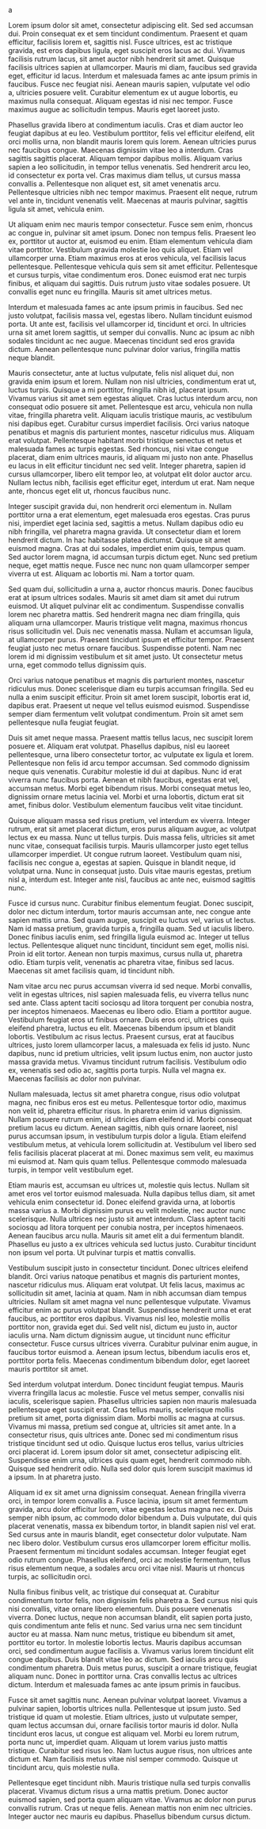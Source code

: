 a

Lorem ipsum dolor sit amet, consectetur adipiscing elit. Sed sed accumsan dui. Proin consequat ex et sem tincidunt condimentum. Praesent et quam efficitur, facilisis lorem et, sagittis nisl. Fusce ultrices, est ac tristique gravida, est eros dapibus ligula, eget suscipit eros lacus ac dui. Vivamus facilisis rutrum lacus, sit amet auctor nibh hendrerit sit amet. Quisque facilisis ultrices sapien at ullamcorper. Mauris mi diam, faucibus sed gravida eget, efficitur id lacus. Interdum et malesuada fames ac ante ipsum primis in faucibus. Fusce nec feugiat nisi. Aenean mauris sapien, vulputate vel odio a, ultricies posuere velit. Curabitur elementum ex ut augue lobortis, eu maximus nulla consequat. Aliquam egestas id nisi nec tempor. Fusce maximus augue ac sollicitudin tempus. Mauris eget laoreet justo.

Phasellus gravida libero at condimentum iaculis. Cras et diam auctor leo feugiat dapibus at eu leo. Vestibulum porttitor, felis vel efficitur eleifend, elit orci mollis urna, non blandit mauris lorem quis lorem. Aenean ultricies purus nec faucibus congue. Maecenas dignissim vitae leo a interdum. Cras sagittis sagittis placerat. Aliquam tempor dapibus mollis. Aliquam varius sapien a leo sollicitudin, in tempor tellus venenatis. Sed hendrerit arcu leo, id consectetur ex porta vel. Cras maximus diam tellus, ut cursus massa convallis a. Pellentesque non aliquet est, sit amet venenatis arcu. Pellentesque ultricies nibh nec tempor maximus. Praesent elit neque, rutrum vel ante in, tincidunt venenatis velit. Maecenas at mauris pulvinar, sagittis ligula sit amet, vehicula enim.

Ut aliquam enim nec mauris tempor consectetur. Fusce sem enim, rhoncus ac congue in, pulvinar sit amet ipsum. Donec non tempus felis. Praesent leo ex, porttitor ut auctor at, euismod eu enim. Etiam elementum vehicula diam vitae porttitor. Vestibulum gravida molestie leo quis aliquet. Etiam vel ullamcorper urna. Etiam maximus eros at eros vehicula, vel facilisis lacus pellentesque. Pellentesque vehicula quis sem sit amet efficitur. Pellentesque et cursus turpis, vitae condimentum eros. Donec euismod erat nec turpis finibus, et aliquam dui sagittis. Duis rutrum justo vitae sodales posuere. Ut convallis eget nunc eu fringilla. Mauris sit amet ultrices metus.

Interdum et malesuada fames ac ante ipsum primis in faucibus. Sed nec justo volutpat, facilisis massa vel, egestas libero. Nullam tincidunt euismod porta. Ut ante est, facilisis vel ullamcorper id, tincidunt et orci. In ultricies urna sit amet lorem sagittis, ut semper dui convallis. Nunc ac ipsum ac nibh sodales tincidunt ac nec augue. Maecenas tincidunt sed eros gravida dictum. Aenean pellentesque nunc pulvinar dolor varius, fringilla mattis neque blandit.

Mauris consectetur, ante at luctus vulputate, felis nisl aliquet dui, non gravida enim ipsum et lorem. Nullam non nisl ultricies, condimentum erat ut, luctus turpis. Quisque a mi porttitor, fringilla nibh id, placerat ipsum. Vivamus varius sit amet sem egestas aliquet. Cras luctus interdum arcu, non consequat odio posuere sit amet. Pellentesque est arcu, vehicula non nulla vitae, fringilla pharetra velit. Aliquam iaculis tristique mauris, ac vestibulum nisi dapibus eget. Curabitur cursus imperdiet facilisis. Orci varius natoque penatibus et magnis dis parturient montes, nascetur ridiculus mus. Aliquam erat volutpat. Pellentesque habitant morbi tristique senectus et netus et malesuada fames ac turpis egestas. Sed rhoncus, nisi vitae congue placerat, diam enim ultrices mauris, id aliquam mi justo non ante. Phasellus eu lacus in elit efficitur tincidunt nec sed velit. Integer pharetra, sapien id cursus ullamcorper, libero elit tempor leo, at volutpat elit dolor auctor arcu. Nullam lectus nibh, facilisis eget efficitur eget, interdum ut erat. Nam neque ante, rhoncus eget elit ut, rhoncus faucibus nunc.

Integer suscipit gravida dui, non hendrerit orci elementum in. Nullam porttitor urna a erat elementum, eget malesuada eros egestas. Cras purus nisi, imperdiet eget lacinia sed, sagittis a metus. Nullam dapibus odio eu nibh fringilla, vel pharetra magna gravida. Ut consectetur diam et lorem hendrerit dictum. In hac habitasse platea dictumst. Quisque sit amet euismod magna. Cras at dui sodales, imperdiet enim quis, tempus quam. Sed auctor lorem magna, id accumsan turpis dictum eget. Nunc sed pretium neque, eget mattis neque. Fusce nec nunc non quam ullamcorper semper viverra ut est. Aliquam ac lobortis mi. Nam a tortor quam.

Sed quam dui, sollicitudin a urna a, auctor rhoncus mauris. Donec faucibus erat at ipsum ultrices sodales. Mauris sit amet diam sit amet dui rutrum euismod. Ut aliquet pulvinar elit ac condimentum. Suspendisse convallis lorem nec pharetra mattis. Sed hendrerit magna nec diam fringilla, quis aliquam urna ullamcorper. Mauris tristique velit magna, maximus rhoncus risus sollicitudin vel. Duis nec venenatis massa. Nullam et accumsan ligula, at ullamcorper purus. Praesent tincidunt ipsum et efficitur tempor. Praesent feugiat justo nec metus ornare faucibus. Suspendisse potenti. Nam nec lorem id mi dignissim vestibulum et sit amet justo. Ut consectetur metus urna, eget commodo tellus dignissim quis.

Orci varius natoque penatibus et magnis dis parturient montes, nascetur ridiculus mus. Donec scelerisque diam eu turpis accumsan fringilla. Sed eu nulla a enim suscipit efficitur. Proin sit amet lorem suscipit, lobortis erat id, dapibus erat. Praesent ut neque vel tellus euismod euismod. Suspendisse semper diam fermentum velit volutpat condimentum. Proin sit amet sem pellentesque nulla feugiat feugiat.

Duis sit amet neque massa. Praesent mattis tellus lacus, nec suscipit lorem posuere et. Aliquam erat volutpat. Phasellus dapibus, nisl eu laoreet pellentesque, urna libero consectetur tortor, ac vulputate ex ligula et lorem. Pellentesque non felis id arcu tempor accumsan. Sed commodo dignissim neque quis venenatis. Curabitur molestie id dui at dapibus. Nunc id erat viverra nunc faucibus porta. Aenean et nibh faucibus, egestas erat vel, accumsan metus. Morbi eget bibendum risus. Morbi consequat metus leo, dignissim ornare metus lacinia vel. Morbi et urna lobortis, dictum erat sit amet, finibus dolor. Vestibulum elementum faucibus velit vitae tincidunt.

Quisque aliquam massa sed risus pretium, vel interdum ex viverra. Integer rutrum, erat sit amet placerat dictum, eros purus aliquam augue, ac volutpat lectus ex eu massa. Nunc ut tellus turpis. Duis massa felis, ultricies sit amet nunc vitae, consequat facilisis turpis. Mauris ullamcorper justo eget tellus ullamcorper imperdiet. Ut congue rutrum laoreet. Vestibulum quam nisi, facilisis nec congue a, egestas at sapien. Quisque in blandit neque, id volutpat urna. Nunc in consequat justo. Duis vitae mauris egestas, pretium nisl a, interdum est. Integer ante nisl, faucibus ac ante nec, euismod sagittis nunc.

Fusce id cursus nunc. Curabitur finibus elementum feugiat. Donec suscipit, dolor nec dictum interdum, tortor mauris accumsan ante, nec congue ante sapien mattis urna. Sed quam augue, suscipit eu luctus vel, varius ut lectus. Nam id massa pretium, gravida turpis a, fringilla quam. Sed ut iaculis libero. Donec finibus iaculis enim, sed fringilla ligula euismod ac. Integer ut tellus lectus. Pellentesque aliquet nunc tincidunt, tincidunt sem eget, mollis nisi. Proin id elit tortor. Aenean non turpis maximus, cursus nulla ut, pharetra odio. Etiam turpis velit, venenatis ac pharetra vitae, finibus sed lacus. Maecenas sit amet facilisis quam, id tincidunt nibh.

Nam vitae arcu nec purus accumsan viverra id sed neque. Morbi convallis, velit in egestas ultrices, nisl sapien malesuada felis, eu viverra tellus nunc sed ante. Class aptent taciti sociosqu ad litora torquent per conubia nostra, per inceptos himenaeos. Maecenas eu libero odio. Etiam a porttitor augue. Vestibulum feugiat eros ut finibus ornare. Duis eros orci, ultrices quis eleifend pharetra, luctus eu elit. Maecenas bibendum ipsum et blandit lobortis. Vestibulum ac risus lectus. Praesent cursus, erat at faucibus ultrices, justo lorem ullamcorper lacus, a malesuada ex felis id justo. Nunc dapibus, nunc id pretium ultricies, velit ipsum luctus enim, non auctor justo massa gravida metus. Vivamus tincidunt rutrum facilisis. Vestibulum odio ex, venenatis sed odio ac, sagittis porta turpis. Nulla vel magna ex. Maecenas facilisis ac dolor non pulvinar.

Nullam malesuada, lectus sit amet pharetra congue, risus odio volutpat magna, nec finibus eros est eu metus. Pellentesque tortor odio, maximus non velit id, pharetra efficitur risus. In pharetra enim id varius dignissim. Nullam posuere rutrum enim, id ultricies diam eleifend id. Morbi consequat pretium lacus eu dictum. Aenean sagittis, nibh quis ornare laoreet, nisl purus accumsan ipsum, in vestibulum turpis dolor a ligula. Etiam eleifend vestibulum metus, at vehicula lorem sollicitudin at. Vestibulum vel libero sed felis facilisis placerat placerat at mi. Donec maximus sem velit, eu maximus mi euismod at. Nam quis quam tellus. Pellentesque commodo malesuada turpis, in tempor velit vestibulum eget.

Etiam mauris est, accumsan eu ultrices ut, molestie quis lectus. Nullam sit amet eros vel tortor euismod malesuada. Nulla dapibus tellus diam, sit amet vehicula enim consectetur id. Donec eleifend gravida urna, at lobortis massa varius a. Morbi dignissim purus eu velit molestie, nec auctor nunc scelerisque. Nulla ultrices nec justo sit amet interdum. Class aptent taciti sociosqu ad litora torquent per conubia nostra, per inceptos himenaeos. Aenean faucibus arcu nulla. Mauris sit amet elit a dui fermentum blandit. Phasellus eu justo a ex ultrices vehicula sed luctus justo. Curabitur tincidunt non ipsum vel porta. Ut pulvinar turpis et mattis convallis.

Vestibulum suscipit justo in consectetur tincidunt. Donec ultrices eleifend blandit. Orci varius natoque penatibus et magnis dis parturient montes, nascetur ridiculus mus. Aliquam erat volutpat. Ut felis lacus, maximus ac sollicitudin sit amet, lacinia at quam. Nam in nibh accumsan diam tempus ultricies. Nullam sit amet magna vel nunc pellentesque vulputate. Vivamus efficitur enim ac purus volutpat blandit. Suspendisse hendrerit urna et erat faucibus, ac porttitor eros dapibus. Vivamus nisl leo, molestie mollis porttitor non, gravida eget dui. Sed velit nisl, dictum eu justo in, auctor iaculis urna. Nam dictum dignissim augue, ut tincidunt nunc efficitur consectetur. Fusce cursus ultrices viverra. Curabitur pulvinar enim augue, in faucibus tortor euismod a. Aenean ipsum lectus, bibendum iaculis eros et, porttitor porta felis. Maecenas condimentum bibendum dolor, eget laoreet mauris porttitor sit amet.

Sed interdum volutpat interdum. Donec tincidunt feugiat tempus. Mauris viverra fringilla lacus ac molestie. Fusce vel metus semper, convallis nisi iaculis, scelerisque sapien. Phasellus ultricies sapien non mauris malesuada pellentesque eget suscipit erat. Cras tellus mauris, scelerisque mollis pretium sit amet, porta dignissim diam. Morbi mollis ac magna at cursus. Vivamus mi massa, pretium sed congue at, ultricies sit amet ante. In a consectetur risus, quis ultrices ante. Donec sed mi condimentum risus tristique tincidunt sed ut odio. Quisque luctus eros tellus, varius ultricies orci placerat id. Lorem ipsum dolor sit amet, consectetur adipiscing elit. Suspendisse enim urna, ultrices quis quam eget, hendrerit commodo nibh. Quisque sed hendrerit odio. Nulla sed dolor quis lorem suscipit maximus id a ipsum. In at pharetra justo.

Aliquam id ex sit amet urna dignissim consequat. Aenean fringilla viverra orci, in tempor lorem convallis a. Fusce lacinia, ipsum sit amet fermentum gravida, arcu dolor efficitur lorem, vitae egestas lectus magna nec ex. Duis semper nibh ipsum, ac commodo dolor bibendum a. Duis vulputate, dui quis placerat venenatis, massa ex bibendum tortor, in blandit sapien nisl vel erat. Sed cursus ante in mauris blandit, eget consectetur dolor vulputate. Nam nec libero dolor. Vestibulum cursus eros ullamcorper lorem efficitur mollis. Praesent fermentum mi tincidunt sodales accumsan. Integer feugiat eget odio rutrum congue. Phasellus eleifend, orci ac molestie fermentum, tellus risus elementum neque, a sodales arcu orci vitae nisl. Mauris ut rhoncus turpis, ac sollicitudin orci.

Nulla finibus finibus velit, ac tristique dui consequat at. Curabitur condimentum tortor felis, non dignissim felis pharetra a. Sed cursus nisi quis nisi convallis, vitae ornare libero elementum. Duis posuere venenatis viverra. Donec luctus, neque non accumsan blandit, elit sapien porta justo, quis condimentum ante felis et nunc. Sed varius urna nec sem tincidunt auctor eu at massa. Nam nunc metus, tristique eu bibendum sit amet, porttitor eu tortor. In molestie lobortis lectus. Mauris dapibus accumsan orci, sed condimentum augue facilisis a. Vivamus varius lorem tincidunt elit congue dapibus. Duis blandit vitae leo ac dictum. Sed iaculis arcu quis condimentum pharetra. Duis metus purus, suscipit a ornare tristique, feugiat aliquam nunc. Donec in porttitor urna. Cras convallis lectus ac ultrices dictum. Interdum et malesuada fames ac ante ipsum primis in faucibus.

Fusce sit amet sagittis nunc. Aenean pulvinar volutpat laoreet. Vivamus a pulvinar sapien, lobortis ultrices nulla. Pellentesque ut ipsum justo. Sed tristique id quam ut molestie. Etiam ultrices, justo ut vulputate semper, quam lectus accumsan dui, ornare facilisis tortor mauris id dolor. Nulla tincidunt eros lacus, ut congue est aliquam vel. Morbi eu lorem rutrum, porta nunc ut, imperdiet quam. Aliquam ut lorem varius justo mattis tristique. Curabitur sed risus leo. Nam luctus augue risus, non ultrices ante dictum et. Nam facilisis metus vitae nisl semper commodo. Quisque ut tincidunt arcu, quis molestie nulla.

Pellentesque eget tincidunt nibh. Mauris tristique nulla sed turpis convallis placerat. Vivamus dictum risus a urna mattis pretium. Donec auctor euismod sapien, sed porta quam aliquam vitae. Vivamus ac dolor non purus convallis rutrum. Cras ut neque felis. Aenean mattis non enim nec ultricies. Integer auctor nec mauris eu dapibus. Phasellus bibendum cursus dictum.
